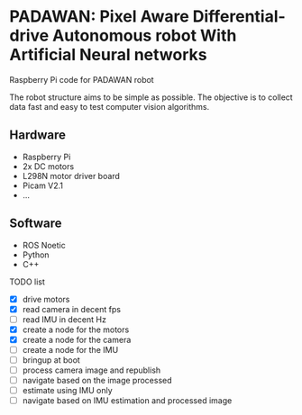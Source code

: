 # PADAWAN: Pixel Aware Differential-drive Autonomous robot With Artificial Neural networks

Raspberry Pi code for PADAWAN robot

The robot structure aims to be simple as possible. The objective is to collect data fast and easy to test computer vision algorithms. 

## Hardware
 - Raspberry Pi
 - 2x DC motors
 - L298N motor driver board
 - Picam V2.1
 - ...
## Software
 - ROS Noetic
 - Python
 - C++

TODO list
- [X] drive motors
- [X] read camera in decent fps
- [ ] read IMU in decent Hz
- [X] create a node for the motors
- [X] create a node for the camera
- [ ] create a node for the IMU
- [ ] bringup at boot
- [ ] process camera image and republish
- [ ] navigate based on the image processed
- [ ] estimate using IMU only
- [ ] navigate based on IMU estimation and processed image
